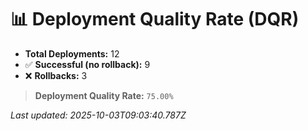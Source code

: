 
# 📊 Deployment Quality Rate (DQR)

- **Total Deployments:** 12
- ✅ **Successful (no rollback):** 9
- ❌ **Rollbacks:** 3

> **Deployment Quality Rate:** `75.00%`

_Last updated: 2025-10-03T09:03:40.787Z_
